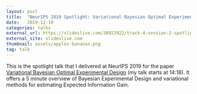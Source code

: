 ```yaml
---
layout: post
title:  "NeurIPS 2019 Spotlight: Variational Bayesian Optimal Experimental Design"
date:   2019-12-10
categories: talks
external_url: https://slideslive.com/38923922/track-4-session-2-spotlights-1?ref=search
external_site: slideslive.com
thumbnail: assets/apples-bananas.png
tag: talk
---
```


This is the spotlight talk that I delivered at NeurIPS 2019 for the paper [Variational Bayesian Optimal Experimental Design](https://arxiv.org/abs/1903.05480) (my talk starts at 14:18).
It offers a 5 minute overview of Bayesian Experimental Design and variational methods for estimating Expected Information Gain. 
